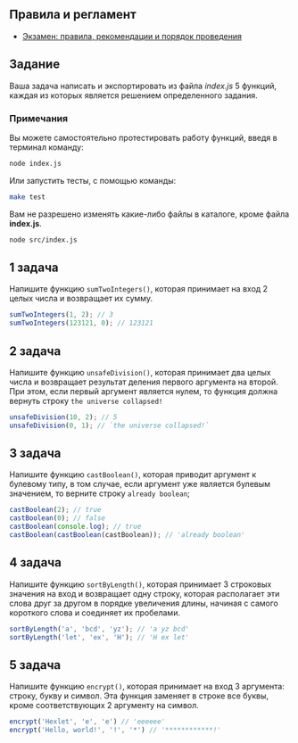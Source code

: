 ## Правила и регламент

- [Экзамен: правила, рекомендации и порядок проведения](https://hexly.notion.site/d9289c18871c44508bc7c7f05a51d94f)

## Задание

Ваша задача написать и экспортировать из файла *index.js* 5 функций, каждая из которых является решением определенного задания.

### Примечания

Вы можете самостоятельно протестировать работу функций, введя в терминал команду:

```bash
node index.js
```

Или запустить тесты, с помощью команды:

```bash
make test
```

Вам не разрешено изменять какие-либо файлы в каталоге, кроме файла **index.js**.

```bash
node src/index.js
```

## 1 задача

Напишите функцию `sumTwoIntegers()`, которая принимает на вход 2 целых числа и возвращает их сумму.

```javascript
sumTwoIntegers(1, 2); // 3
sumTwoIntegers(123121, 0); // 123121
```

## 2 задача

Напишите функцию `unsafeDivision()`, которая принимает два целых числа и возвращает результат деления первого аргумента на второй. При этом, если первый аргумент является нулем, то функция должна вернуть строку `the universe collapsed!`

```javascript
unsafeDivision(10, 2); // 5
unsafeDivision(0, 1); // `the universe collapsed!`
```

## 3 задача

Напишите функцию `castBoolean()`, которая приводит аргумент к булевому типу, в том случае, если аргумент уже является булевым значением, то верните строку `already boolean`;

```javascript
castBoolean(2); // true
castBoolean(0); // false
castBoolean(console.log); // true
castBoolean(castBoolean(castBoolean)); // 'already boolean'
```

## 4 задача

Напишите функцию `sortByLength()`, которая принимает 3 строковых значения на вход и возвращает одну строку, которая располагает эти слова друг за другом в порядке увеличения длины, начиная с самого короткого слова и соединяет их пробелами.

```javascript
sortByLength('a', 'bcd', 'yz'); // 'a yz bcd'
sortByLength('let', 'ex', 'H'); // 'H ex let'
```

## 5 задача

Напишите функцию `encrypt()`, которая принимает на вход 3 аргумента: строку, букву и символ. Эта функция заменяет в строке все буквы, кроме соответствующих 2 аргументу на символ.

```javascript
encrypt('Hexlet', 'e', 'e') // 'eeeeee'
encrypt('Hello, world!', '!', '*') // '************!'
```
